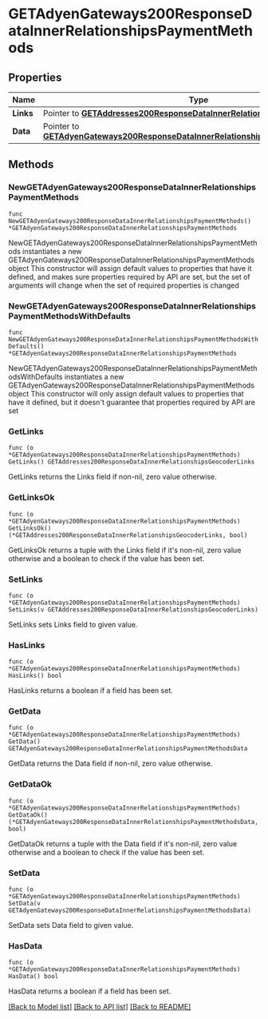 # GETAdyenGateways200ResponseDataInnerRelationshipsPaymentMethods

## Properties

Name | Type | Description | Notes
------------ | ------------- | ------------- | -------------
**Links** | Pointer to [**GETAddresses200ResponseDataInnerRelationshipsGeocoderLinks**](GETAddresses200ResponseDataInnerRelationshipsGeocoderLinks.md) |  | [optional] 
**Data** | Pointer to [**GETAdyenGateways200ResponseDataInnerRelationshipsPaymentMethodsData**](GETAdyenGateways200ResponseDataInnerRelationshipsPaymentMethodsData.md) |  | [optional] 

## Methods

### NewGETAdyenGateways200ResponseDataInnerRelationshipsPaymentMethods

`func NewGETAdyenGateways200ResponseDataInnerRelationshipsPaymentMethods() *GETAdyenGateways200ResponseDataInnerRelationshipsPaymentMethods`

NewGETAdyenGateways200ResponseDataInnerRelationshipsPaymentMethods instantiates a new GETAdyenGateways200ResponseDataInnerRelationshipsPaymentMethods object
This constructor will assign default values to properties that have it defined,
and makes sure properties required by API are set, but the set of arguments
will change when the set of required properties is changed

### NewGETAdyenGateways200ResponseDataInnerRelationshipsPaymentMethodsWithDefaults

`func NewGETAdyenGateways200ResponseDataInnerRelationshipsPaymentMethodsWithDefaults() *GETAdyenGateways200ResponseDataInnerRelationshipsPaymentMethods`

NewGETAdyenGateways200ResponseDataInnerRelationshipsPaymentMethodsWithDefaults instantiates a new GETAdyenGateways200ResponseDataInnerRelationshipsPaymentMethods object
This constructor will only assign default values to properties that have it defined,
but it doesn't guarantee that properties required by API are set

### GetLinks

`func (o *GETAdyenGateways200ResponseDataInnerRelationshipsPaymentMethods) GetLinks() GETAddresses200ResponseDataInnerRelationshipsGeocoderLinks`

GetLinks returns the Links field if non-nil, zero value otherwise.

### GetLinksOk

`func (o *GETAdyenGateways200ResponseDataInnerRelationshipsPaymentMethods) GetLinksOk() (*GETAddresses200ResponseDataInnerRelationshipsGeocoderLinks, bool)`

GetLinksOk returns a tuple with the Links field if it's non-nil, zero value otherwise
and a boolean to check if the value has been set.

### SetLinks

`func (o *GETAdyenGateways200ResponseDataInnerRelationshipsPaymentMethods) SetLinks(v GETAddresses200ResponseDataInnerRelationshipsGeocoderLinks)`

SetLinks sets Links field to given value.

### HasLinks

`func (o *GETAdyenGateways200ResponseDataInnerRelationshipsPaymentMethods) HasLinks() bool`

HasLinks returns a boolean if a field has been set.

### GetData

`func (o *GETAdyenGateways200ResponseDataInnerRelationshipsPaymentMethods) GetData() GETAdyenGateways200ResponseDataInnerRelationshipsPaymentMethodsData`

GetData returns the Data field if non-nil, zero value otherwise.

### GetDataOk

`func (o *GETAdyenGateways200ResponseDataInnerRelationshipsPaymentMethods) GetDataOk() (*GETAdyenGateways200ResponseDataInnerRelationshipsPaymentMethodsData, bool)`

GetDataOk returns a tuple with the Data field if it's non-nil, zero value otherwise
and a boolean to check if the value has been set.

### SetData

`func (o *GETAdyenGateways200ResponseDataInnerRelationshipsPaymentMethods) SetData(v GETAdyenGateways200ResponseDataInnerRelationshipsPaymentMethodsData)`

SetData sets Data field to given value.

### HasData

`func (o *GETAdyenGateways200ResponseDataInnerRelationshipsPaymentMethods) HasData() bool`

HasData returns a boolean if a field has been set.


[[Back to Model list]](../README.md#documentation-for-models) [[Back to API list]](../README.md#documentation-for-api-endpoints) [[Back to README]](../README.md)


